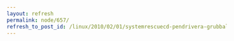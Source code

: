 ```yaml
---
layout: refresh
permalink: node/657/
refresh_to_post_id: /linux/2010/02/01/systemrescuecd-pendrivera-grubbal
---
```

